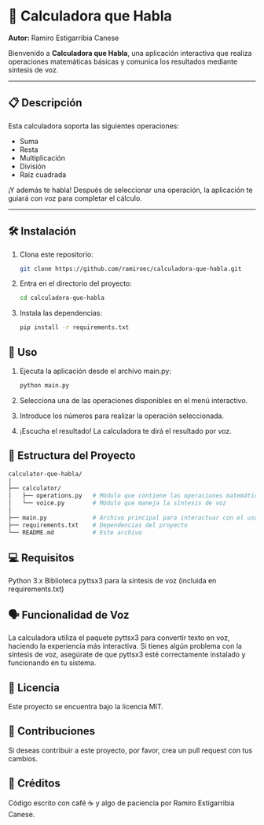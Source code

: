 # 🧮 Calculadora que Habla

**Autor:** Ramiro Estigarribia Canese

Bienvenido a **Calculadora que Habla**, una aplicación interactiva que realiza operaciones matemáticas básicas y comunica los resultados mediante síntesis de voz.

---

## 📋 Descripción

Esta calculadora soporta las siguientes operaciones:

- Suma
- Resta
- Multiplicación
- División
- Raíz cuadrada

¡Y además te habla! Después de seleccionar una operación, la aplicación te guiará con voz para completar el cálculo.

---

## 🛠️ Instalación

1. Clona este repositorio:
   ```bash
   git clone https://github.com/ramiroec/calculadora-que-habla.git
   ```
2. Entra en el directorio del proyecto:
    ```bash
   cd calculadora-que-habla    
   ```
3. Instala las dependencias:
    ```bash
    pip install -r requirements.txt
   ```

## 🚀 Uso

1. Ejecuta la aplicación desde el archivo main.py:
    ```bash
    python main.py
    ```

2. Selecciona una de las operaciones disponibles en el menú interactivo.

3. Introduce los números para realizar la operación seleccionada.

4. ¡Escucha el resultado! La calculadora te dirá el resultado por voz.

## 📂 Estructura del Proyecto

```bash
calculator-que-habla/
│
├── calculator/
│   ├── operations.py   # Módulo que contiene las operaciones matemáticas
│   └── voice.py        # Módulo que maneja la síntesis de voz
│
├── main.py             # Archivo principal para interactuar con el usuario
├── requirements.txt    # Dependencias del proyecto
└── README.md           # Este archivo
```

## 💻 Requisitos

Python 3.x
Biblioteca pyttsx3 para la síntesis de voz (incluida en requirements.txt)

## 🗣️ Funcionalidad de Voz
La calculadora utiliza el paquete pyttsx3 para convertir texto en voz, haciendo la experiencia más interactiva. Si tienes algún problema con la síntesis de voz, asegúrate de que pyttsx3 esté correctamente instalado y funcionando en tu sistema.

## 📜 Licencia
<p>Este proyecto se encuentra bajo la licencia MIT.</p>


## 🤝 Contribuciones
<p>Si deseas contribuir a este proyecto, por favor, crea un pull request con tus cambios.</p>

## 🌟 Créditos
Código escrito con café ☕ y algo de paciencia por Ramiro Estigarribia Canese.


